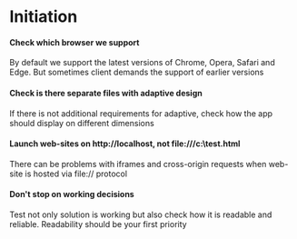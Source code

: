 # Initiation

#### Check which browser we support
 By default we support the latest versions of Chrome, Opera, Safari and Edge. But sometimes client demands the support of earlier versions

#### Check is there separate files with adaptive design
 If there is not additional requirements for adaptive, check how the app should display on different dimensions

#### Launch web-sites on http://localhost, not file:///c:\test.html
 There can be problems with iframes and cross-origin requests when web-site is hosted via file:// protocol
 
#### Don't stop on working decisions
 Test not only solution is working but also check how it is readable and reliable. Readability should be your first priority
  
